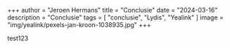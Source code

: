 +++
author = "Jeroen Hermans"
title = "Conclusie"
date = "2024-03-16"
description = "Conclusie"
tags = [
    "conclusie", "Lydis", "Yealink"
]
image = "img/yealink/pexels-jan-kroon-1038935.jpg"
+++

test123
<!--more-->

